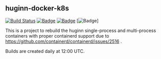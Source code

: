 ## huginn-docker-k8s
[![Build Status](https://iloveyatoo.semaphoreci.com/badges/huginn-docker-k8s/branches/master.svg?style=shields)](https://iloveyatoo.semaphoreci.com/projects/huginn-docker-k8s) [![Badge](https://img.shields.io/docker/v/iloveyatoo/huginn-single-process/ubuntu?label=iloveyatoo%2Fhuginn-single-process)](https://hub.docker.com/repository/docker/iloveyatoo/huginn-single-process) [![Badge](https://img.shields.io/docker/v/iloveyatoo/huginn-multi-process/ubuntu?label=iloveyatoo%2Fhuginn-multi-process)](https://hub.docker.com/repository/docker/iloveyatoo/huginn-single-process) [![Badge](https://img.shields.io/docker/v/iloveyatoo/huginn-multi-process/ubuntu?label=iloveyatoo%2Fhuginn-multi-process)]


This is a project to rebuild the huginn single-process and multi-process containers with proper containerd support due to https://github.com/containerd/containerd/issues/2516 .

Builds are created daily at 12:00 UTC.
